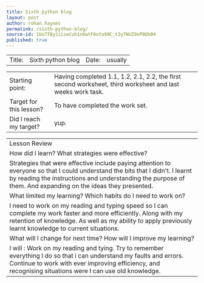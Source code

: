 ```yaml
---
title: Sixth python blog
layout: post
author: rohan.haynes
permalink: /sixth-python-blog/
source-id: 1Uu7T8yiiiseCuh1n6wtF8oYa99C_t2y7NUZ9nP0QhB4
published: true
---
```

<table>
  <tr>
    <td>Title: </td>
    <td>    Sixth python blog</td>
    <td>    Date: </td>
    <td>  usually</td>
  </tr>
</table>


<table>
  <tr>
    <td>Starting point: </td>
    <td>    Having completed 1.1, 1.2, 2.1, 2.2, the first second worksheet, third worksheet and last weeks work task.</td>
  </tr>
  <tr>
    <td>Target for this lesson? </td>
    <td>     To have completed the work set.</td>
  </tr>
  <tr>
    <td>Did I reach my target?  </td>
    <td>     yup.</td>
  </tr>
</table>


<table>
  <tr>
    <td>Lesson Review</td>
  </tr>
  <tr>
    <td>How did I learn? What strategies were effective? </td>
  </tr>
  <tr>
    <td> Strategies that were effective include paying attention to everyone so that I could understand the bits that I didn't. I learnt by reading the instructions and understanding the purpose of them. And expanding on the ideas they presented.</td>
  </tr>
  <tr>
    <td>What limited my learning? Which habits do I need to work on? </td>
  </tr>
  <tr>
    <td>I need to work on my reading and typing speed so I can complete my work faster and more efficiently. Along with my retention of knowledge. As well as my ability to apply previously learnt knowledge to current situations.</td>
  </tr>
  <tr>
    <td>What will I change for next time? How will I improve my learning?</td>
  </tr>
  <tr>
    <td>I will : 
Work on my reading and tying. Try to remember everything I do so that i can understand my faults and errors. Continue to work with ever improving efficiency, and recognising situations were I can use old knowledge.</td>
  </tr>
</table>


